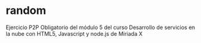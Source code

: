 # random
Ejercicio P2P Obligatorio del módulo 5 del curso Desarrollo de servicios en la nube con HTML5, Javascript y node.js de Miriada X
